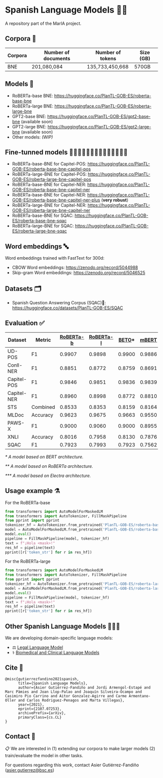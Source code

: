 # Spanish Language Models 💃🏻

A repository part of the MarIA project.

## Corpora 📃

| Corpora | Number of documents | Number of tokens | Size (GB) |
|---------|---------------------|------------------|-----------|
| BNE     |         201,080,084 |  135,733,450,668 |     570GB |

## Models 🤖
- RoBERTa-base BNE: https://huggingface.co/PlanTL-GOB-ES/roberta-base-bne
- RoBERTa-large BNE: https://huggingface.co/PlanTL-GOB-ES/roberta-large-bne 
- GPT2-base BNE: https://huggingface.co/PlanTL-GOB-ES/gpt2-base-bne (available soon)
- GPT2-large BNE: https://huggingface.co/PlanTL-GOB-ES/gpt2-large-bne (available soon)
- Other models: _(WIP)_

## Fine-tunned models 🧗🏼‍♀️🏇🏼🤽🏼‍♀️🏌🏼‍♂️🏄🏼‍♀️

- RoBERTa-base-BNE for Capitel-POS: https://huggingface.co/PlanTL-GOB-ES/roberta-base-bne-capitel-pos
- RoBERTa-large-BNE for Capitel-POS: https://huggingface.co/PlanTL-GOB-ES/roberta-large-bne-capitel-pos
- RoBERTa-base-BNE for Capitel-NER: https://huggingface.co/PlanTL-GOB-ES/roberta-base-bne-capitel-ner
- RoBERTa-base-BNE for Capitel-NER: https://huggingface.co/PlanTL-GOB-ES/roberta-base-bne-capitel-ner-plus (**very robust**)
- RoBERTa-large-BNE for Capitel-NER: https://huggingface.co/PlanTL-GOB-ES/roberta-large-bne-capitel-ner
- RoBERTa-base-BNE for SQAC: https://huggingface.co/PlanTL-GOB-ES/roberta-base-bne-sqac
- RoBERTa-large-BNE for SQAC: https://huggingface.co/PlanTL-GOB-ES/roberta-large-bne-sqac

## Word embeddings 🔤
Word embeddings trained with FastText for 300d:
- CBOW Word embeddings: https://zenodo.org/record/5044988
- Skip-gram Word embeddings: https://zenodo.org/record/5046525

## Datasets 🗂️

- Spanish Question Answering Corpus (SQAC)🦆: https://huggingface.co/datasets/PlanTL-GOB-ES/SQAC

## Evaluation ✅
| Dataset     | Metric   | [RoBERTa-b](https://huggingface.co/PlanTL-GOB-ES/roberta-base-bne) | [RoBERTa-l](https://huggingface.co/PlanTL-GOB-ES/roberta-large-bne) | [BETO](https://huggingface.co/dccuchile/bert-base-spanish-wwm-cased)*   | [mBERT](https://huggingface.co/bert-base-multilingual-cased)  | [BERTIN](https://huggingface.co/bertin-project/bertin-roberta-base-spanish/tree/v1-512)** | [Electricidad](https://huggingface.co/mrm8488/electricidad-base-generator)*** |
|-------------|----------|-----------|-----------|--------|--------|--------|---------|
| UD-POS      | F1       | 0.9907    | 0.9898    | 0.9900 | 0.9886 | 0.9898 | 0.9818  |
| Conll-NER   | F1       | 0.8851    | 0.8772    | 0.8759 | 0.8691 | 0.8835 | 0.7954  |
| Capitel-POS | F1       | 0.9846    | 0.9851    | 0.9836 | 0.9839 | 0.9847 | 0.9816  |
| Capitel-NER | F1       | 0.8960    | 0.8998    | 0.8772 | 0.8810 | 0.8856 | 0.8035  |
| STS         | Combined | 0.8533    | 0.8353    | 0.8159 | 0.8164 | 0.7945 | 0.8063  |
| MLDoc       | Accuracy | 0.9623    | 0.9675    | 0.9663 | 0.9550 | 0.9673 | 0.9493  |
| PAWS-X      | F1       | 0.9000    | 0.9060    | 0.9000 | 0.8955 | 0.8990 | 0.9025  |
| XNLI        | Accuracy | 0.8016    | 0.7958    | 0.8130 | 0.7876 | 0.7890 | 0.7878  |
| SQAC        | F1       | 0.7923    | 0.7993    | 0.7923 | 0.7562 | 0.7678 | 0.7383  |

_* A model based on BERT architecture._

_** A model based on RoBERTa architecture._

_*** A model based on Electra architecture._


## Usage example ⚗️
For the RoBERTa-base
```python
from transformers import AutoModelForMaskedLM
from transformers import AutoTokenizer, FillMaskPipeline
from pprint import pprint
tokenizer_hf = AutoTokenizer.from_pretrained('PlanTL-GOB-ES/roberta-base-bne')
model = AutoModelForMaskedLM.from_pretrained('PlanTL-GOB-ES/roberta-base-bne')
model.eval()
pipeline = FillMaskPipeline(model, tokenizer_hf)
text = f"¡Hola <mask>!"
res_hf = pipeline(text)
pprint([r['token_str'] for r in res_hf])
```

For the RoBERTa-large
```python
from transformers import AutoModelForMaskedLM
from transformers import AutoTokenizer, FillMaskPipeline
from pprint import pprint
tokenizer_hf = AutoTokenizer.from_pretrained('PlanTL-GOB-ES/roberta-large-bne')
model = AutoModelForMaskedLM.from_pretrained('PlanTL-GOB-ES/roberta-large-bne')
model.eval()
pipeline = FillMaskPipeline(model, tokenizer_hf)
text = f"¡Hola <mask>!"
res_hf = pipeline(text)
pprint([r['token_str'] for r in res_hf])
```

## Other Spanish Language Models 👩‍👧‍👦
We are developing domain-specific language models:

- ⚖️ [Legal Language Model](https://github.com/PlanTL-GOB-ES/lm-legal-es)
- ⚕️ [Biomedical and Clinical Language Models](https://github.com/PlanTL-GOB-ES/lm-biomedical-clinical-es) 

## Cite 📣
```
@misc{gutierrezfandino2021spanish,
      title={Spanish Language Models}, 
      author={Asier Gutiérrez-Fandiño and Jordi Armengol-Estapé and Marc Pàmies and Joan Llop-Palao and Joaquín Silveira-Ocampo and Casimiro Pio Carrino and Aitor Gonzalez-Agirre and Carme Armentano-Oller and Carlos Rodriguez-Penagos and Marta Villegas},
      year={2021},
      eprint={2107.07253},
      archivePrefix={arXiv},
      primaryClass={cs.CL}
}
```

## Contact 📧
📋 We are interested in (1) extending our corpora to make larger models (2) train/evaluate the model in other tasks.

For questions regarding this work, contact Asier Gutiérrez-Fandiño (asier.gutierrez@bsc.es)
